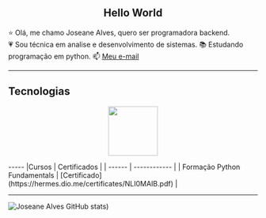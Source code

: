 <center><h2>Hello World</h2></center>

⭐ Olá, me chamo Joseane Alves, quero ser programadora backend.<br>
💗 Sou técnica em analise e desenvolvimento de sistemas.
📚 Estudando programação em python.
📫 [Meu e-mail]()

---------

## Tecnologias
<p align="center">
<img src= "https://cdn.jsdelivr.net/gh/devicons/devicon@latest/icons/python/python-original.svg" width ="100px">
</p>
-----
|Cursos | Certificados |
| ------ | ------------ |
| Formação Python Fundamentals |  [Certificado](https://hermes.dio.me/certificates/NLI0MAIB.pdf) |

---------
![Joseane Alves GitHub stats](https://github-readme-stats.vercel.app/api?username=Joseane-Adev&show_icons=true&theme=dracula))



<!--
**Joseane-Adev/Joseane-Adev** is a ✨ _special_ ✨ repository because its `README.md` (this file) appears on your GitHub profile.

Here are some ideas to get you started:

- 🔭 I’m currently working on ...
- 🌱 I’m currently learning ...
- 👯 I’m looking to collaborate on ...
- 🤔 I’m looking for help with ...
- 💬 Ask me about ...
- 📫 How to reach me: ...
- 😄 Pronouns: ...
- ⚡ Fun fact: ...
-->
